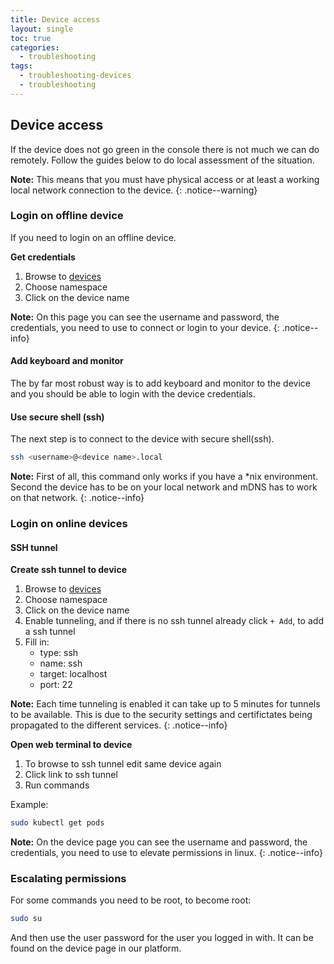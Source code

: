 ```yaml
---
title: Device access
layout: single
toc: true
categories:
  - troubleshooting
tags:
  - troubleshooting-devices
  - troubleshooting
---
```


## Device access
If the device does not go green in the console there is not much we can do remotely.
Follow the guides below to do local assessment of the situation.

**Note:** This means that you must have physical access or at least a working local network connection to
the device.
{: .notice--warning}

### Login on offline device
If you need to login on an offline device.

**Get credentials**
1. Browse to [devices](https://teknoir.cloud/_/devices/)
2. Choose namespace
3. Click on the device name

**Note:** On this page you can see the username and password, the credentials, you need to use to connect or login to 
your device.
{: .notice--info}

#### Add keyboard and monitor
The by far most robust way is to add keyboard and monitor to the device and you should be able to login with the device
credentials.

#### Use secure shell (ssh)
The next step is to connect to the device with secure shell(ssh).

```bash
ssh <username>@<device name>.local
```

**Note:** First of all, this command only works if you have a *nix environment. Second the device has to be on your 
local network and mDNS has to work on that network.
{: .notice--info}

### Login on online devices

#### SSH tunnel

**Create ssh tunnel to device**
1. Browse to [devices](https://teknoir.cloud/_/devices/)
2. Choose namespace
3. Click on the device name
4. Enable tunneling, and if there is no ssh tunnel already click `+ Add`, to add a ssh tunnel
5. Fill in:
    * type: ssh
    * name: ssh
    * target: localhost
    * port: 22

**Note:** Each time tunneling is enabled it can take up to 5 minutes for tunnels to be available. This 
is due to the security settings and certifictates being propagated to the different services.
{: .notice--info}

**Open web terminal to device**
1. To browse to ssh tunnel edit same device again
2. Click link to ssh tunnel
3. Run commands

Example:
```bash
sudo kubectl get pods
```

**Note:** On the device page you can see the username and password, the credentials, you need to use to elevate 
permissions in linux.
{: .notice--info}

### Escalating permissions
For some commands you need to be root, to become root:

```bash
sudo su
```

And then use the user password for the user you logged in with.
It can be found on the device page in our platform.
